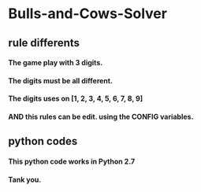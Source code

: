 # Bulls-and-Cows-Solver
## rule differents
#### The game play with 3 digits.
#### The digits must be all different.
#### The digits uses on [1, 2, 3, 4, 5, 6, 7, 8, 9]
#### AND this rules can be edit. using the CONFIG variables.

## python codes
#### This python code works in Python 2.7
#### Tank you.
